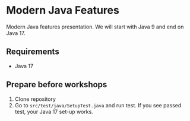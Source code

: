 # Modern Java Features
Modern Java features presentation. We will start with Java 9 and end on Java 17. 

## Requirements
* Java 17

## Prepare before workshops
1. Clone repository
2. Go to `src/test/java/SetupTest.java` and run test.
If you see passed test, your Java 17 set-up works. 
